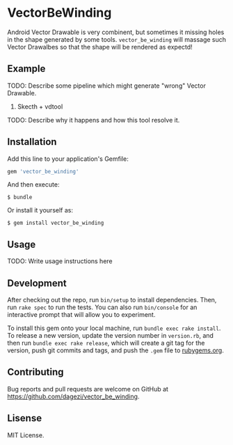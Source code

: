 # VectorBeWinding

Android Vector Drawable is very combinent, but sometimes it missing holes in the shape generated by some tools. `vector_be_winding` will massage such Vector Drawalbes so that the shape will be rendered as expectd!

## Example

TODO: Describe some pipeline which might generate "wrong" Vector Drawable.

1. Skecth + vdtool

TODO: Describe why it happens and how this tool resolve it.

## Installation

Add this line to your application's Gemfile:

```ruby
gem 'vector_be_winding'
```

And then execute:

    $ bundle

Or install it yourself as:

    $ gem install vector_be_winding

## Usage

TODO: Write usage instructions here

## Development

After checking out the repo, run `bin/setup` to install dependencies. Then, run `rake spec` to run the tests. You can also run `bin/console` for an interactive prompt that will allow you to experiment.

To install this gem onto your local machine, run `bundle exec rake install`. To release a new version, update the version number in `version.rb`, and then run `bundle exec rake release`, which will create a git tag for the version, push git commits and tags, and push the `.gem` file to [rubygems.org](https://rubygems.org).

## Contributing

Bug reports and pull requests are welcome on GitHub at https://github.com/dagezi/vector_be_winding.

## Lisense 

MIT License.



